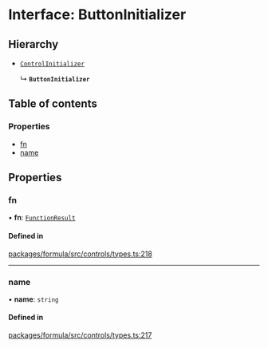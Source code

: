 # Interface: ButtonInitializer

## Hierarchy

- [`ControlInitializer`](ControlInitializer.md)

  ↳ **`ButtonInitializer`**

## Table of contents

### Properties

- [fn](ButtonInitializer.md#fn)
- [name](ButtonInitializer.md#name)

## Properties

### <a id="fn" name="fn"></a> fn

• **fn**: [`FunctionResult`](FunctionResult.md)

#### Defined in

[packages/formula/src/controls/types.ts:218](https://github.com/mashcard/mashcard/blob/main/packages/formula/src/controls/types.ts#L218)

---

### <a id="name" name="name"></a> name

• **name**: `string`

#### Defined in

[packages/formula/src/controls/types.ts:217](https://github.com/mashcard/mashcard/blob/main/packages/formula/src/controls/types.ts#L217)
